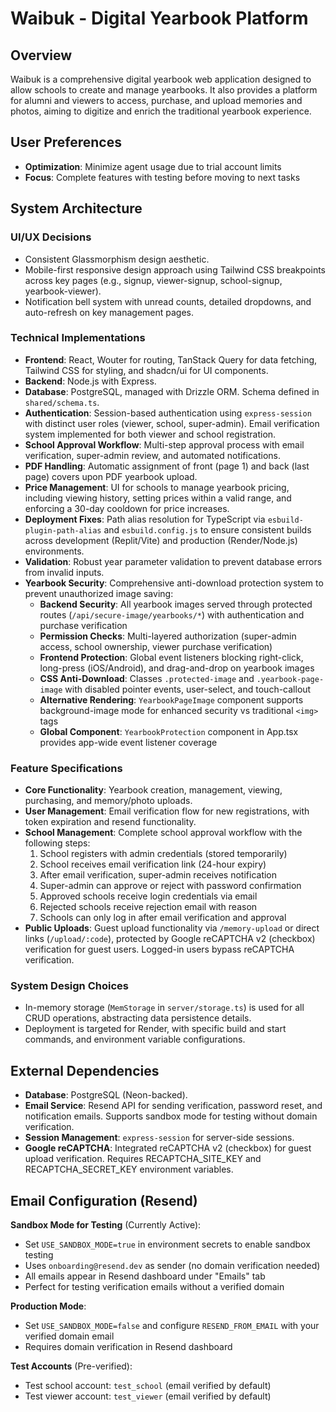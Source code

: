 # Waibuk - Digital Yearbook Platform

## Overview
Waibuk is a comprehensive digital yearbook web application designed to allow schools to create and manage yearbooks. It also provides a platform for alumni and viewers to access, purchase, and upload memories and photos, aiming to digitize and enrich the traditional yearbook experience.

## User Preferences
- **Optimization**: Minimize agent usage due to trial account limits
- **Focus**: Complete features with testing before moving to next tasks

## System Architecture

### UI/UX Decisions
- Consistent Glassmorphism design aesthetic.
- Mobile-first responsive design approach using Tailwind CSS breakpoints across key pages (e.g., signup, viewer-signup, school-signup, yearbook-viewer).
- Notification bell system with unread counts, detailed dropdowns, and auto-refresh on key management pages.

### Technical Implementations
- **Frontend**: React, Wouter for routing, TanStack Query for data fetching, Tailwind CSS for styling, and shadcn/ui for UI components.
- **Backend**: Node.js with Express.
- **Database**: PostgreSQL, managed with Drizzle ORM. Schema defined in `shared/schema.ts`.
- **Authentication**: Session-based authentication using `express-session` with distinct user roles (viewer, school, super-admin). Email verification system implemented for both viewer and school registration.
- **School Approval Workflow**: Multi-step approval process with email verification, super-admin review, and automated notifications.
- **PDF Handling**: Automatic assignment of front (page 1) and back (last page) covers upon PDF yearbook upload.
- **Price Management**: UI for schools to manage yearbook pricing, including viewing history, setting prices within a valid range, and enforcing a 30-day cooldown for price increases.
- **Deployment Fixes**: Path alias resolution for TypeScript via `esbuild-plugin-path-alias` and `esbuild.config.js` to ensure consistent builds across development (Replit/Vite) and production (Render/Node.js) environments.
- **Validation**: Robust year parameter validation to prevent database errors from invalid inputs.
- **Yearbook Security**: Comprehensive anti-download protection system to prevent unauthorized image saving:
  - **Backend Security**: All yearbook images served through protected routes (`/api/secure-image/yearbooks/*`) with authentication and purchase verification
  - **Permission Checks**: Multi-layered authorization (super-admin access, school ownership, viewer purchase verification)
  - **Frontend Protection**: Global event listeners blocking right-click, long-press (iOS/Android), and drag-and-drop on yearbook images
  - **CSS Anti-Download**: Classes `.protected-image` and `.yearbook-page-image` with disabled pointer events, user-select, and touch-callout
  - **Alternative Rendering**: `YearbookPageImage` component supports background-image mode for enhanced security vs traditional `<img>` tags
  - **Global Component**: `YearbookProtection` component in App.tsx provides app-wide event listener coverage

### Feature Specifications
- **Core Functionality**: Yearbook creation, management, viewing, purchasing, and memory/photo uploads.
- **User Management**: Email verification flow for new registrations, with token expiration and resend functionality.
- **School Management**: Complete school approval workflow with the following steps:
  1. School registers with admin credentials (stored temporarily)
  2. School receives email verification link (24-hour expiry)
  3. After email verification, super-admin receives notification
  4. Super-admin can approve or reject with password confirmation
  5. Approved schools receive login credentials via email
  6. Rejected schools receive rejection email with reason
  7. Schools can only log in after email verification and approval
- **Public Uploads**: Guest upload functionality via `/memory-upload` or direct links (`/upload/:code`), protected by Google reCAPTCHA v2 (checkbox) verification for guest users. Logged-in users bypass reCAPTCHA verification.

### System Design Choices
- In-memory storage (`MemStorage` in `server/storage.ts`) is used for all CRUD operations, abstracting data persistence details.
- Deployment is targeted for Render, with specific build and start commands, and environment variable configurations.

## External Dependencies
- **Database**: PostgreSQL (Neon-backed).
- **Email Service**: Resend API for sending verification, password reset, and notification emails. Supports sandbox mode for testing without domain verification.
- **Session Management**: `express-session` for server-side sessions.
- **Google reCAPTCHA**: Integrated reCAPTCHA v2 (checkbox) for guest upload verification. Requires RECAPTCHA_SITE_KEY and RECAPTCHA_SECRET_KEY environment variables.

## Email Configuration (Resend)
**Sandbox Mode for Testing** (Currently Active):
- Set `USE_SANDBOX_MODE=true` in environment secrets to enable sandbox testing
- Uses `onboarding@resend.dev` as sender (no domain verification needed)
- All emails appear in Resend dashboard under "Emails" tab
- Perfect for testing verification emails without a verified domain

**Production Mode**:
- Set `USE_SANDBOX_MODE=false` and configure `RESEND_FROM_EMAIL` with your verified domain email
- Requires domain verification in Resend dashboard

**Test Accounts** (Pre-verified):
- Test school account: `test_school` (email verified by default)
- Test viewer account: `test_viewer` (email verified by default)